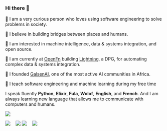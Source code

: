 ### Hi there 👋

🔘 I am a very curious person who loves using software engineering to solve problems in society.

🔘 I believe in building bridges between places and humans.

🔘 I am interested in machine intelligence, data & systems integration, and open source.  

🔘 I am currently at [OpenFn](https://github.com/OpenFn) building [Lightning](https://github.com/OpenFn/Lightning), a DPG, for automating complex data & systems integration.

🔘 I founded [GalsenAI](https://github.com/Galsenaicommunity/), one of the most active AI communities in Africa.

🔘 I teach software engineering and machine learning during my free time

I speak fluently **Python**, **Elixir**, **Fula**, **Wolof**, **English**, and **French**. And I am always learning new language that allows me to communicate with computers and humans.

![](http://github-profile-summary-cards.vercel.app/api/cards/profile-details?username=elias-ba&theme=dark)

![](http://github-profile-summary-cards.vercel.app/api/cards/repos-per-language?username=elias-ba&theme=dark)⠀ ![](http://github-profile-summary-cards.vercel.app/api/cards/most-commit-language?username=elias-ba&theme=dark)
![](http://github-profile-summary-cards.vercel.app/api/cards/stats?username=elias-ba&theme=dark)⠀ ![](http://github-profile-summary-cards.vercel.app/api/cards/productive-time?username=elias-ba&theme=dark&utcOffset=8)
